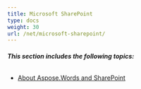 ```yaml
---
title: Microsoft SharePoint
type: docs
weight: 30
url: /net/microsoft-sharepoint/
---
```


###### **This section includes the following topics:** 

- [About Aspose.Words and SharePoint](/words/net/about-aspose-words-and-sharepoint/)
